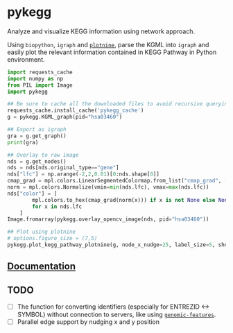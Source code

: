 # pykegg
Analyze and visualize KEGG information using network approach.

Using `biopython`, `igraph` and [`plotnine`](https://github.com/has2k1/plotnine), parse the KGML into `igraph` and easily plot the relevant information contained in KEGG Pathway in Python environment.

```python
import requests_cache
import numpy as np
from PIL import Image
import pykegg

## Be sure to cache all the downloaded files to avoid recursive querying
requests_cache.install_cache('pykegg_cache')
g = pykegg.KGML_graph(pid="hsa03460")

## Export as igraph
gra = g.get_graph()
print(gra)

## Overlay to raw image
nds = g.get_nodes()
nds = nds[nds.original_type=="gene"]
nds["lfc"] = np.arange(-2,2,0.01)[0:nds.shape[0]]
cmap_grad = mpl.colors.LinearSegmentedColormap.from_list("cmap_grad", ["yellow","green"])
norm = mpl.colors.Normalize(vmin=min(nds.lfc), vmax=max(nds.lfc))
nds["color"] = [
        mpl.colors.to_hex(cmap_grad(norm(x))) if x is not None else None
        for x in nds.lfc
    ]
Image.fromarray(pykegg.overlay_opencv_image(nds, pid="hsa03460"))

## Plot using plotnine
# options.figure_size = (7,5)
pykegg.plot_kegg_pathway_plotnine(g, node_x_nudge=25, label_size=5, show_label="gene")
```

## [Documentation](https://pykegg.readthedocs.io/)

## TODO
- [ ] The function for converting identifiers (especially for ENTREZID <-> SYMBOL) without connection to servers, like using [`genomic-features`](https://genomic-features.readthedocs.io/en/latest/).
- [ ] Parallel edge support by nudging x and y position
